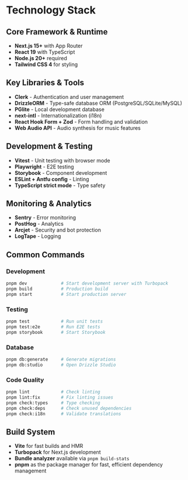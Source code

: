 # Technology Stack

## Core Framework & Runtime
- **Next.js 15+** with App Router
- **React 19** with TypeScript
- **Node.js 20+** required
- **Tailwind CSS 4** for styling

## Key Libraries & Tools
- **Clerk** - Authentication and user management
- **DrizzleORM** - Type-safe database ORM (PostgreSQL/SQLite/MySQL)
- **PGlite** - Local development database
- **next-intl** - Internationalization (i18n)
- **React Hook Form + Zod** - Form handling and validation
- **Web Audio API** - Audio synthesis for music features

## Development & Testing
- **Vitest** - Unit testing with browser mode
- **Playwright** - E2E testing
- **Storybook** - Component development
- **ESLint + Antfu config** - Linting
- **TypeScript strict mode** - Type safety

## Monitoring & Analytics
- **Sentry** - Error monitoring
- **PostHog** - Analytics
- **Arcjet** - Security and bot protection
- **LogTape** - Logging

## Common Commands

### Development
```bash
pnpm dev             # Start development server with Turbopack
pnpm build           # Production build
pnpm start           # Start production server
```

### Testing
```bash
pnpm test            # Run unit tests
pnpm test:e2e        # Run E2E tests
pnpm storybook       # Start Storybook
```

### Database
```bash
pnpm db:generate     # Generate migrations
pnpm db:studio       # Open Drizzle Studio
```

### Code Quality
```bash
pnpm lint            # Check linting
pnpm lint:fix        # Fix linting issues
pnpm check:types     # Type checking
pnpm check:deps      # Check unused dependencies
pnpm check:i18n      # Validate translations
```

## Build System
- **Vite** for fast builds and HMR
- **Turbopack** for Next.js development
- **Bundle analyzer** available via `pnpm build-stats`
- **pnpm** as the package manager for fast, efficient dependency management